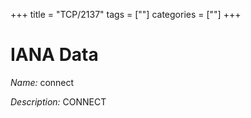 +++
title = "TCP/2137"
tags = [""]
categories = [""]
+++

# IANA Data

_Name:_ connect

_Description:_ CONNECT

